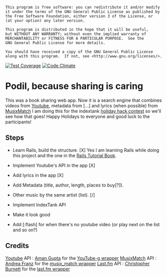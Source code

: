     This program is free software: you can redistribute it and/or modify
    it under the terms of the GNU General Public License as published by
    the Free Software Foundation, either version 3 of the License, or
    (at your option) any later version.

    This program is distributed in the hope that it will be useful,
    but WITHOUT ANY WARRANTY; without even the implied warranty of
    MERCHANTABILITY or FITNESS FOR A PARTICULAR PURPOSE.  See the
    GNU General Public License for more details.

    You should have received a copy of the GNU General Public License
    along with this program.  If not, see <http://www.gnu.org/licenses/>.


[![Test Coverage](https://codeclimate.com/github/gduplessy/podil/badges/coverage.svg)](https://codeclimate.com/github/gduplessy/podil/coverage)
[![Code Climate](https://codeclimate.com/github/gduplessy/podil/badges/gpa.svg)](https://codeclimate.com/github/gduplessy/podil)

# Podil, because sharing is caring
This was a book sharing web app. Now it is a search engine that combines videos from [Youtube](http://www.youtube.com), metadata from  [...] and lyrics (when possible) from [MusixMatch](http://musixmatch.com/)
I am doing this for the indextank [holiday hack contest](http://blog.indextank.com/93/holiday-hacks-indextank-heroku/) so we'll see how that goes!
Happy Holidays to everyone and good luck to the participants!

## Steps
* Learn Rails, build the structure. [X]
Yes I am learning Rails while doing this project
and the one in the [Rails Tutorial Book](http://railstutorial.org/).

* Implement Youtube's API in the app [X]

* Add lyrics in the app [X]

* Add Metadata (title, author, length, places to buy[?]).

* Other music by the same artist (list). [/]

* Implement IndexTank API

* Make it look good

* Add [:flash] for when there's no youtube video (or play next on the list and so on?)

## Credits
[Youtube](http://www.youtube.com) API : [Aman Gupta](http://twitter.com/tmm1) for the [YouTube-g wrapper](https://github.com/tmm1/youtube-g)
[MusixMatch](http://musixmatch.com/) API : [Andrea Franz](http://gravityblast.com/) for the [musix_match wrapper](https://github.com/pilu/musix_match)
[Last.fm](http://www.last.fm/) API : [Christopher Burnett](http://twoism.posterous.com/) for the [last.fm wrapper](https://github.com/digitalscientists/ruby-last.fm-wrapper)
